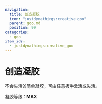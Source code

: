 ```yaml
---
navigation:
  title: 创造凝胶
  icon: "justdynathings:creative_goo"
  parent: goo.md
  position: 99
categories:
  - goo
item_ids:
  - justdynathings:creative_goo
---
```


# 创造凝胶

不会失活的简单凝胶，可由任意扳手激活或失活。

凝胶等级：**MAX**

<BlockImage id="justdynathings:creative_goo" scale="4.0" p:alive="false"/> 
<BlockImage id="justdynathings:creative_goo" scale="4.0" p:alive="true" />

<RecipeFor id="justdynathings:creative_goo" />
